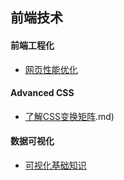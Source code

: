 ## 前端技术
#### 前端工程化

* [网页性能优化](https://github.com/suxin1/blog/blob/master/front_end/2017-9-10/网站性能优化.md)

#### Advanced CSS

* [了解CSS变换矩阵](https://github.com/suxin1/blog/blob/master/front_end/CSS3/%E4%BA%86%E8%A7%A3CSS%E5%8F%98%E6%8D%A2%E7%9F%A9%E9%98%B5%EF%BC%88Transform%20Matrix).md)

#### 数据可视化

* [可视化基础知识](https://github.com/suxin1/blog/blob/master/front_end/2017-6-8/%E6%95%B0%E6%8D%AE%E5%8F%AF%E8%A7%86%E5%8C%96(Data%20visualization).md)

